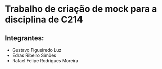 # Trabalho de criação de mock para a disciplina de C214

## Integrantes:
- Gustavo Figueiredo Luz
- Edras Ribeiro Simões
- Rafael Felipe Rodrigues Moreira
